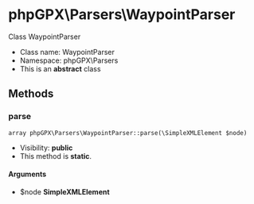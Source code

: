 phpGPX\Parsers\WaypointParser
===============

Class WaypointParser




* Class name: WaypointParser
* Namespace: phpGPX\Parsers
* This is an **abstract** class







Methods
-------


### parse

    array phpGPX\Parsers\WaypointParser::parse(\SimpleXMLElement $node)





* Visibility: **public**
* This method is **static**.


#### Arguments
* $node **SimpleXMLElement**


